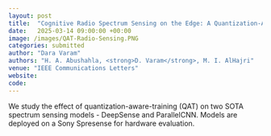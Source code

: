 ```yaml
---
layout: post
title:  "Cognitive Radio Spectrum Sensing on the Edge: A Quantization-Aware Deep Learning Approach"
date:   2025-03-14 09:00:00 +00:00
image: /images/QAT-Radio-Sensing.PNG
categories: submitted
author: "Dara Varam"
authors: "H. A. Abushahla, <strong>D. Varam</strong>, M. I. AlHajri"
venue: "IEEE Communications Letters"
website: 
code: 
---
```


We study the effect of quantization-aware-training (QAT) on two SOTA spectrum sensing models - DeepSense and ParallelCNN. Models are deployed on a Sony Spresense for hardware evaluation.
